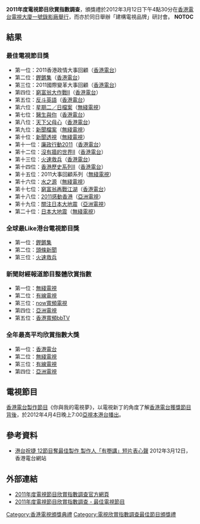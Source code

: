 **2011年度電視節目欣賞指數調查**，頒獎禮於2012年3月12日下午4點30分在[香港電台電視大廈一號錄影廠舉行](https://zh.wikipedia.org/wiki/香港電台電視大廈 "wikilink")，而亦於同日舉辦「建構電視品牌」研討會。
__NOTOC__

## 結果

### 最佳電視節目獎

  - 第一位：2011香港政情大事回顧（[香港電台](../Page/香港電台.md "wikilink")）
  - 第二位：[鏗鏘集](../Page/鏗鏘集.md "wikilink")（[香港電台](../Page/香港電台.md "wikilink")）
  - 第三位：2011國際變革大事回顧（[香港電台](../Page/香港電台.md "wikilink")）
  - 第四位：[窮富翁大作戰II](../Page/窮富翁大作戰.md "wikilink")（[香港電台](../Page/香港電台.md "wikilink")）
  - 第五位：[反斗英語](https://zh.wikipedia.org/wiki/反斗英語 "wikilink")（[香港電台](../Page/香港電台.md "wikilink")）
  - 第六位：[星期二／日檔案](../Page/星期二檔案.md "wikilink")（[無綫電視](https://zh.wikipedia.org/wiki/無綫電視 "wikilink")）
  - 第七位：[醫生與你](https://zh.wikipedia.org/wiki/醫生與你 "wikilink")（[香港電台](../Page/香港電台.md "wikilink")）
  - 第八位：[天下父母心](../Page/天下父母心.md "wikilink")（[香港電台](../Page/香港電台.md "wikilink")）
  - 第九位：[新聞檔案](../Page/新聞檔案.md "wikilink")（[無綫電視](https://zh.wikipedia.org/wiki/無綫電視 "wikilink")）
  - 第十位：[新聞透視](../Page/新聞透視.md "wikilink")（[無綫電視](https://zh.wikipedia.org/wiki/無綫電視 "wikilink")）
  - 第十一位：[廉政行動2011](../Page/廉政行動2011.md "wikilink")（[香港電台](../Page/香港電台.md "wikilink")）
  - 第十二位：[沒有牆的世界II](../Page/沒有牆的世界.md "wikilink")（[香港電台](../Page/香港電台.md "wikilink")）
  - 第十三位：[火速救兵](../Page/火速救兵.md "wikilink")（[香港電台](../Page/香港電台.md "wikilink")）
  - 第十四位：[香港歷史系列II](../Page/香港歷史系列.md "wikilink")（[香港電台](../Page/香港電台.md "wikilink")）
  - 第十五位：2011大事回顧系列（[無綫電視](https://zh.wikipedia.org/wiki/無綫電視 "wikilink")）
  - 第十六位：[水之源](../Page/水之源.md "wikilink")（[無綫電視](https://zh.wikipedia.org/wiki/無綫電視 "wikilink")）
  - 第十七位：[窮富翁再戰江湖](https://zh.wikipedia.org/wiki/窮富翁再戰江湖 "wikilink")（[香港電台](../Page/香港電台.md "wikilink")）
  - 第十八位：[2011感動香港](../Page/2011感動香港.md "wikilink")（[亞洲電視](../Page/亞洲電視.md "wikilink")）
  - 第十九位：[關注日本大地震](https://zh.wikipedia.org/wiki/關注日本大地震 "wikilink")（[亞洲電視](../Page/亞洲電視.md "wikilink")）
  - 第二十位：[日本大地震](https://zh.wikipedia.org/wiki/日本大地震 "wikilink")（[無綫電視](https://zh.wikipedia.org/wiki/無綫電視 "wikilink")）

### 全球最Like港台電視節目獎

  - 第一位：[鏗鏘集](../Page/鏗鏘集.md "wikilink")
  - 第二位：[頭條新聞](https://zh.wikipedia.org/wiki/頭條新聞_\(香港電台\) "wikilink")
  - 第三位：[火速救兵](../Page/火速救兵.md "wikilink")

### 新聞財經報道節目整體欣賞指數

  - 第一位：[無綫電視](https://zh.wikipedia.org/wiki/無綫電視 "wikilink")
  - 第二位：[有線電視](../Page/香港有線電視.md "wikilink")
  - 第三位：[now寬頻電視](https://zh.wikipedia.org/wiki/now寬頻電視 "wikilink")
  - 第四位：[亞洲電視](../Page/亞洲電視.md "wikilink")
  - 第五位：[香港寬頻bbTV](../Page/香港寬頻bbTV.md "wikilink")

### 全年最高平均欣賞指數大獎

  - 第一位：[香港電台](../Page/香港電台.md "wikilink")
  - 第二位：[無綫電視](https://zh.wikipedia.org/wiki/無綫電視 "wikilink")
  - 第三位：[有線電視](../Page/香港有線電視.md "wikilink")
  - 第四位：[亞洲電視](../Page/亞洲電視.md "wikilink")

## 電視節目

[香港電台製作節目](../Page/香港電台.md "wikilink")《你與我的電視夢》，以電視新丁的角度了解[香港電台獲獎節目背後](../Page/香港電台.md "wikilink")，於2012年4月4日晚上7:00[亞視](https://zh.wikipedia.org/wiki/亞視 "wikilink")[本港台播出](../Page/本港台.md "wikilink")。

## 參考資料

  - [港台祝捷 12節目奪最佳製作
    製作人「有嘢講」短片表心聲](http://app3.rthk.org.hk/press/main.php?id=721)
    2012年3月12日，香港電台網站

## 外部連結

  - [2011年度電視節目欣賞指數調查官方網頁](http://www.rthk.org.hk/special/tvai/2011/)
  - [2011年度電視節目欣賞指數調查 - 最佳電視節目](http://rthk.hk/special/tvaiawards2011/)

[Category:香港電視頒獎典禮](https://zh.wikipedia.org/wiki/Category:香港電視頒獎典禮 "wikilink")
[Category:電視欣賞指數調查最佳節目頒獎禮](https://zh.wikipedia.org/wiki/Category:電視欣賞指數調查最佳節目頒獎禮 "wikilink")